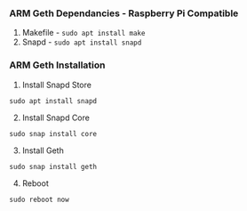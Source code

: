 ### ARM Geth Dependancies - Raspberry Pi Compatible
1. Makefile - ```sudo apt install make```
2. Snapd - ```sudo apt install snapd```

### ARM Geth Installation 
1. Install Snapd Store
```
sudo apt install snapd
```
2. Install Snapd Core
```
sudo snap install core
```
3. Install Geth
```
sudo snap install geth
```
4. Reboot
```
sudo reboot now
```
